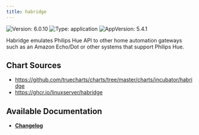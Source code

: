 ```yaml
---
title: habridge
---
```


![Version: 6.0.10](https://img.shields.io/badge/Version-6.0.10-informational?style=flat-square) ![Type: application](https://img.shields.io/badge/Type-application-informational?style=flat-square) ![AppVersion: 5.4.1](https://img.shields.io/badge/AppVersion-5.4.1-informational?style=flat-square)

Habridge emulates Philips Hue API to other home automation gateways such as an Amazon Echo/Dot or other systems that support Philips Hue.

## Chart Sources

- https://github.com/truecharts/charts/tree/master/charts/incubator/habridge
- https://ghcr.io/linuxserver/habridge

## Available Documentation

- [**Changelog**](./CHANGELOG.md)
